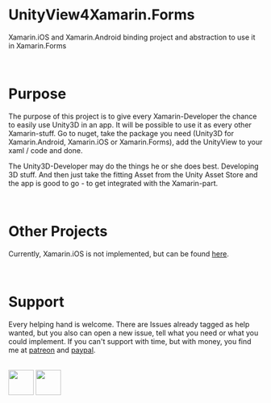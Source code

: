 # UnityView4Xamarin.Forms
Xamarin.iOS and Xamarin.Android binding project and abstraction to use it in Xamarin.Forms


<br/>

# Purpose
The purpose of this project is to give every Xamarin-Developer the chance to easily use Unity3D in an app. It will be possible to use it as every other Xamarin-stuff. 
Go to nuget, take the package you need (Unity3D for Xamarin.Android, Xamarin.iOS or Xamarin.Forms), add the UnityView to your xaml / code and done.

The Unity3D-Developer may do the things he or she does best. Developing 3D stuff. And then just take the fitting Asset from the Unity Asset Store and the app is good to go - to get integrated with the Xamarin-part.

<br/>

# Other Projects
Currently, Xamarin.iOS is not implemented, but can be found [here](https://github.com/FlorianAuer/XamarinUnityBinding).

<br/>

# Support
Every helping hand is welcome. There are Issues already tagged as help wanted, but you also can open a new issue, tell what you need or what you could implement. 
If you can't support with time, but with money, you find me at [patreon](https://www.patreon.com/FlorianAuer) and [paypal](https://paypal.me/FlorianAuerNET?locale.x=de_DE).

<br/>
  <img src="https://user-images.githubusercontent.com/9354897/111032579-33986a00-840d-11eb-9b9e-cc2903a32718.png" href="https://paypal.me/FlorianAuerNET?locale.x=de_DE" width="50px" height="50px"/>  
  <img src="https://betternotstop.com/wp-content/uploads/2018/03/Patreon.jpg" href="https://www.patreon.com/FlorianAuer" height="50px"/>
